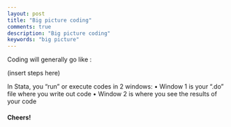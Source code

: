 ```yaml
---
layout: post
title: "Big picture coding"
comments: true
description: "Big picture coding"
keywords: "big picture"
---
```


Coding will generally go like :

(insert steps here)

In Stata, you “run” or execute codes in 2 windows: 
•	Window 1 is your “.do” file where you write out code
•	Window 2 is where you see the results of your code  

#### Cheers!
